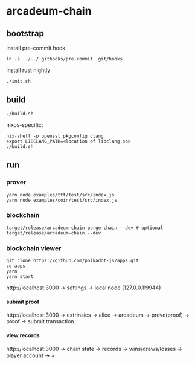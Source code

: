 # arcadeum-chain

## bootstrap

install pre-commit hook

```
ln -s ../../.githooks/pre-commit .git/hooks
```

install rust nightly

```
./init.sh
```

## build

```
./build.sh
```

nixos-specific:

```
nix-shell -p openssl pkgconfig clang
export LIBCLANG_PATH=<location of libclang.so>
./build.sh
```

## run

### prover

```
yarn node examples/ttt/test/src/index.js
yarn node examples/coin/test/src/index.js
```

### blockchain

```
target/release/arcadeum-chain purge-chain --dev # optional
target/release/arcadeum-chain --dev
```

### blockchain viewer

```
git clone https://github.com/polkadot-js/apps.git
cd apps
yarn
yarn start
```

http://localhost:3000 → settings → local node (127.0.0.1:9944)

#### submit proof

http://localhost:3000 → extrinsics → alice → arcadeum → prove(proof) → proof → submit transaction

#### view records

http://localhost:3000 → chain state → records → wins/draws/losses → player account → +
